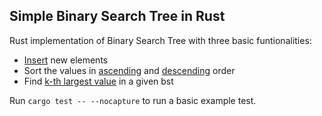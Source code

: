 ## Simple Binary Search Tree in Rust

Rust implementation of Binary Search Tree with three basic funtionalities:
- [Insert](https://github.com/suyash67/simple-bst-rust/blob/d9e48c4ff377461f078921d2713f77ffec7fbb73/src/bst.rs#L26) new elements
- Sort the values in [ascending](https://github.com/suyash67/simple-bst-rust/blob/d9e48c4ff377461f078921d2713f77ffec7fbb73/src/bst.rs#L97) and [descending](https://github.com/suyash67/simple-bst-rust/blob/d9e48c4ff377461f078921d2713f77ffec7fbb73/src/bst.rs#L78) order
- Find [k-th largest value](https://github.com/suyash67/simple-bst-rust/blob/d9e48c4ff377461f078921d2713f77ffec7fbb73/src/bst.rs#L71) in a given bst

Run `cargo test -- --nocapture` to run a basic example test.
